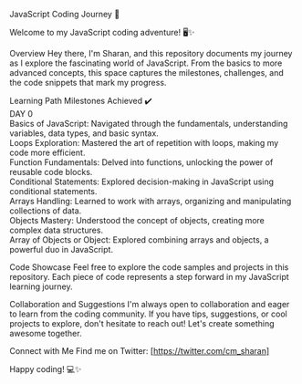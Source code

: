 JavaScript Coding Journey 🚀

Welcome to my JavaScript coding adventure! 🖥️✨

Overview
Hey there, I'm Sharan, and this repository documents my journey as I explore the fascinating world of JavaScript. From the basics to more advanced concepts, this space captures the milestones, challenges, and the code snippets that mark my progress.

Learning Path
Milestones Achieved ✔️  
DAY 0  
Basics of JavaScript: Navigated through the fundamentals, understanding variables, data types, and basic syntax.  
Loops Exploration: Mastered the art of repetition with loops, making my code more efficient.  
Function Fundamentals: Delved into functions, unlocking the power of reusable code blocks.  
Conditional Statements: Explored decision-making in JavaScript using conditional statements.  
Arrays Handling: Learned to work with arrays, organizing and manipulating collections of data.  
Objects Mastery: Understood the concept of objects, creating more complex data structures.  
Array of Objects or Object: Explored combining arrays and objects, a powerful duo in JavaScript.  

Code Showcase
Feel free to explore the code samples and projects in this repository. Each piece of code represents a step forward in my JavaScript learning journey.

Collaboration and Suggestions
I'm always open to collaboration and eager to learn from the coding community. If you have tips, suggestions, or cool projects to explore, don't hesitate to reach out! Let's create something awesome together.

Connect with Me
Find me on Twitter: [https://twitter.com/cm_sharan]

Happy coding! 💻✨
